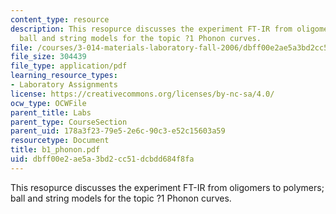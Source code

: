 ```yaml
---
content_type: resource
description: This resopurce discusses the experiment FT-IR from oligomers to polymers;
  ball and string models for the topic ?1 Phonon curves.
file: /courses/3-014-materials-laboratory-fall-2006/dbff00e2ae5a3bd2cc51dcbdd684f8fa_b1_phonon.pdf
file_size: 304439
file_type: application/pdf
learning_resource_types:
- Laboratory Assignments
license: https://creativecommons.org/licenses/by-nc-sa/4.0/
ocw_type: OCWFile
parent_title: Labs
parent_type: CourseSection
parent_uid: 178a3f23-79e5-2e6c-90c3-e52c15603a59
resourcetype: Document
title: b1_phonon.pdf
uid: dbff00e2-ae5a-3bd2-cc51-dcbdd684f8fa
---
```

This resopurce discusses the experiment FT-IR from oligomers to polymers; ball and string models for the topic ?1 Phonon curves.